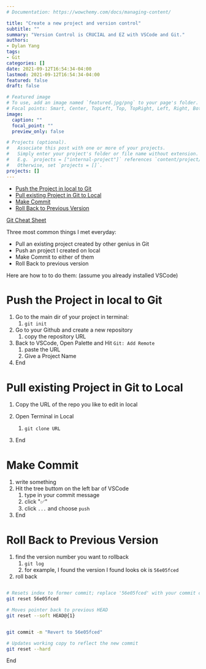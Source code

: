 ```yaml
---
# Documentation: https://wowchemy.com/docs/managing-content/

title: "Create a new project and version control"
subtitle: ""
summary: "Version Control is CRUCIAL and EZ with VSCode and Git."
authors:
- Dylan Yang
tags:
- Git
categories: []
date: 2021-09-12T16:54:34-04:00
lastmod: 2021-09-12T16:54:34-04:00
featured: false
draft: false

# Featured image
# To use, add an image named `featured.jpg/png` to your page's folder.
# Focal points: Smart, Center, TopLeft, Top, TopRight, Left, Right, BottomLeft, Bottom, BottomRight.
image:
  caption: ""
  focal_point: ""
  preview_only: false

# Projects (optional).
#   Associate this post with one or more of your projects.
#   Simply enter your project's folder or file name without extension.
#   E.g. `projects = ["internal-project"]` references `content/project/deep-learning/index.md`.
#   Otherwise, set `projects = []`.
projects: []
---
```

- [Push the Project in local to Git](#push-the-project-in-local-to-git)
- [Pull existing Project in Git to Local](#pull-existing-project-in-git-to-local)
- [Make Commit](#make-commit)
- [Roll Back to Previous Version](#roll-back-to-previous-version)

[Git Cheat Sheet](https://education.github.com/git-cheat-sheet-education.pdf)

Three most common things I met everyday:
- Pull an existing project created by other genius in Git
- Push an project I created on local
- Make Commit to either of them
- Roll Back to previous version

Here are how to to do them: (assume you already installed VSCode)

# Push the Project in local to Git


1. Go to the main dir of your project in terminal:
   1. `git init`
2. Go to your Github and create a new repository
   1. copy the repository URL
3. Back to VSCode, Open Palette and Hit `Git: Add Remote`
   1. paste the URL
   2. Give a Project Name 
4. End

# Pull existing Project in Git to Local

1. Copy the URL of the repo you like to edit in local
1. Open Terminal in Local
   1. `git clone URL`

1. End

# Make Commit

1. write something
2. Hit the tree buttom on the left bar of VSCode
   1. type in your commit message
   2. click "✅"
   3. click `...` and choose `push`
3. End


# Roll Back to Previous Version

1. find the version number you want to rollback
   1. `git log`
   2. for example, I found the version I found looks ok is `56e05fced `
2. roll back
```bash

# Resets index to former commit; replace '56e05fced' with your commit code
git reset 56e05fced 

# Moves pointer back to previous HEAD
git reset --soft HEAD@{1}


git commit -m "Revert to 56e05fced"

# Updates working copy to reflect the new commit
git reset --hard


```

End
